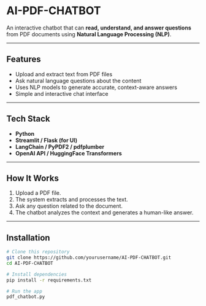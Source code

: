# AI-PDF-CHATBOT

An interactive chatbot that can **read, understand, and answer questions** from PDF documents using **Natural Language Processing (NLP)**.

---

## Features
- Upload and extract text from PDF files
- Ask natural language questions about the content
- Uses NLP models to generate accurate, context-aware answers
- Simple and interactive chat interface

---

## Tech Stack
- **Python**
- **Streamlit / Flask (for UI)**
- **LangChain / PyPDF2 / pdfplumber**
- **OpenAI API / HuggingFace Transformers**

---

## How It Works
1. Upload a PDF file.
2. The system extracts and processes the text.
3. Ask any question related to the document.
4. The chatbot analyzes the context and generates a human-like answer.

---

## Installation

```bash
# Clone this repository
git clone https://github.com/yourusername/AI-PDF-CHATBOT.git
cd AI-PDF-CHATBOT

# Install dependencies
pip install -r requirements.txt

# Run the app
pdf_chatbot.py

